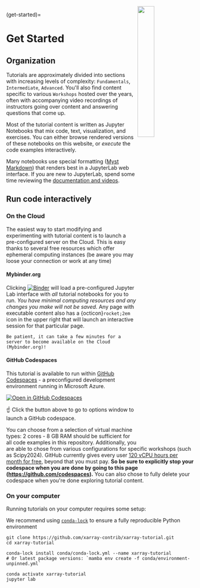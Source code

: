 <img src="https://docs.xarray.dev/en/stable/_static/Xarray_Logo_RGB_Final.svg" align="right" width="30%">

(get-started)=

# Get Started

## Organization

Tutorials are approximately divided into sections with increasing levels of complexity: `Fundamentals`, `Intermediate`, `Advanced`. You'll also find content specific to various `Workshops` hosted over the years, often with accompanying video recordings of instructors going over content and answering questions that come up.

Most of the tutorial content is written as Jupyter Notebooks that mix
code, text, visualization, and exercises. You can either browse rendered versions of these notebooks on this website, or _execute_ the code examples interactively.

Many notebooks use special formatting ([Myst Markdown](https://mystmd.org/guide/quickstart-jupyter-lab-myst)) that renders best in a JupyterLab web interface. If you are new to JupyterLab, spend some time reviewing the [documentation and videos](https://jupyterlab.readthedocs.io/en/stable/getting_started/overview.html).

## Run code interactively

### On the Cloud

The easiest way to start modifying and experimenting with tutorial content is to launch a pre-configured server on the Cloud. This is easy thanks to several free resources which offer ephemeral computing instances (be aware you may loose your connection or work at any time)

#### Mybinder.org

Clicking [![Binder](https://mybinder.org/badge_logo.svg)](https://mybinder.org/v2/gh/xarray-contrib/xarray-tutorial/HEAD) will load a pre-configured Jupyter Lab interface with _all_ tutorial notebooks for you to run. _You have minimal computing resources and any changes you make will not be saved._ Any page with executable content also has a {octicon}`rocket;2em` icon in the upper right that will launch an interactive session for that particular page.

```{warning}
Be patient, it can take a few minutes for a server to become available on the Cloud (Mybinder.org)!
```

#### GitHub Codespaces

This tutorial is available to run within [GitHub Codespaces](https://github.com/features/codespaces) - a preconfigured development environment running in Microsoft Azure.

[![Open in GitHub Codespaces](https://github.com/codespaces/badge.svg)](https://github.com/codespaces/new/xarray-contrib/xarray-tutorial)

☝️ Click the button above to go to options window to launch a GitHub codespace.

You can choose from a selection of virtual machine types: 2 cores - 8 GB RAM should be sufficient for all code examples in this repository.
Additionally, you are able to chose from various configurations for specific workshops (such as Scipy2024).
GitHub currently gives every user [120 vCPU hours per month for free](https://docs.github.com/en/billing/managing-billing-for-github-codespaces/about-billing-for-github-codespaces#monthly-included-storage-and-core-hours-for-personal-accounts), beyond that you must pay. **So be sure to explicitly stop your codespace when you are done by going to this page (https://github.com/codespaces).** You can also chose to fully delete your codespace when you're done exploring tutorial content.

### On your computer

Running tutorials on your computer requires some setup:

We recommend using [`conda-lock`](https://conda.github.io/conda-lock/) to ensure a fully reproducible Python environment

```
git clone https://github.com/xarray-contrib/xarray-tutorial.git
cd xarray-tutorial

conda-lock install conda/conda-lock.yml --name xarray-tutorial
# Or latest package versions: `mamba env create -f conda/environment-unpinned.yml`

conda activate xarray-tutorial
jupyter lab
```
